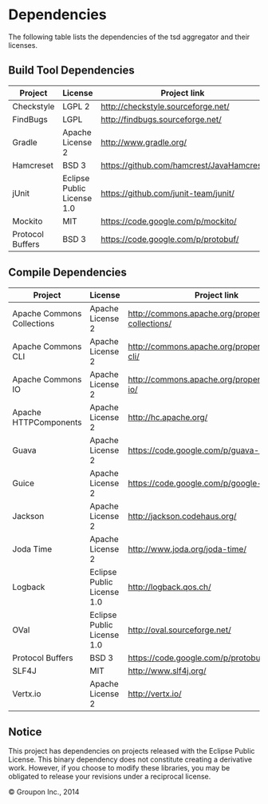Dependencies
========

The following table lists the dependencies of the tsd aggregator and their licenses.

Build Tool Dependencies
------------------

Project              | License                    | Project link
---------------------|----------------------------|-------------
Checkstyle           | LGPL 2                     | http://checkstyle.sourceforge.net/
FindBugs             | LGPL                       | http://findbugs.sourceforge.net/ 
Gradle               | Apache License 2           | http://www.gradle.org/ 
Hamcreset            | BSD 3                      | https://github.com/hamcrest/JavaHamcrest
jUnit                | Eclipse Public License 1.0 | https://github.com/junit-team/junit/
Mockito              | MIT                        | https://code.google.com/p/mockito/
Protocol Buffers     | BSD 3                      | https://code.google.com/p/protobuf/


Compile Dependencies
--------------------

Project                    | License                    | Project link
---------------------------|----------------------------|-------------
Apache Commons Collections | Apache License 2           | http://commons.apache.org/proper/commons-collections/
Apache Commons CLI         | Apache License 2           | http://commons.apache.org/proper/commons-cli/
Apache Commons IO          | Apache License 2           | http://commons.apache.org/proper/commons-io/
Apache HTTPComponents      | Apache License 2           | http://hc.apache.org/
Guava                      | Apache License 2           | https://code.google.com/p/guava-libraries/
Guice                      | Apache License 2           | https://code.google.com/p/google-guice/
Jackson                    | Apache License 2           | http://jackson.codehaus.org/
Joda Time                  | Apache License 2           | http://www.joda.org/joda-time/
Logback                    | Eclipse Public License 1.0 | http://logback.qos.ch/
OVal                       | Eclipse Public License 1.0 | http://oval.sourceforge.net/
Protocol Buffers           | BSD 3                      | https://code.google.com/p/protobuf/
SLF4J                      | MIT                        | http://www.slf4j.org/
Vertx.io                   | Apache License 2           | http://vertx.io/


Notice
------

This project has dependencies on projects released with the Eclipse Public License.  This binary
dependency does not constitute creating a derivative work.  However, if you 
choose to modify these libraries, you may be obligated to release your revisions under a reciprocal 
license.

&copy; Groupon Inc., 2014
